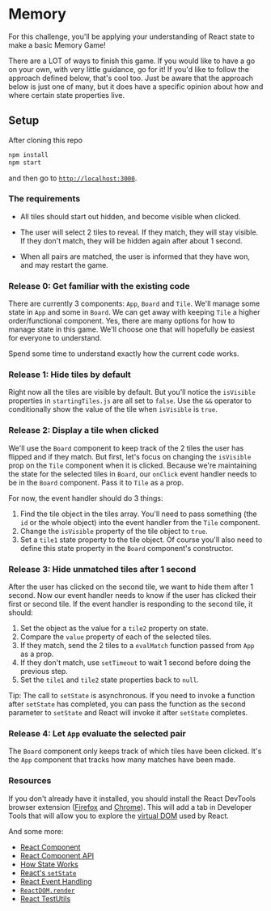 # Memory

For this challenge, you'll be applying your understanding of React state to make a basic Memory Game!

There are a LOT of ways to finish this game. If you would like to have a go on your own, with very little guidance, go for it! If you'd like to follow the approach defined below, that's cool too. Just be aware that the approach below is just one of many, but it does have a specific opinion about how and where certain state properties live.


## Setup

After cloning this repo

```sh
npm install
npm start
```

and then go to [`http://localhost:3000`](http://localhost:3000).


### The requirements

* All tiles should start out hidden, and become visible when clicked.

* The user will select 2 tiles to reveal. If they match, they will stay visible. If they don't match, they will be hidden again after about 1 second.

* When all pairs are matched, the user is informed that they have won, and may restart the game.


### Release 0: Get familiar with the existing code

There are currently 3 components: `App`, `Board` and `Tile`. We'll manage some state in `App` and some in `Board`. We can get away with keeping `Tile` a higher order/functional component. Yes, there are many options for how to manage state in this game. We'll choose one that will hopefully be easiest for everyone to understand.

Spend some time to understand exactly how the current code works.


### Release 1: Hide tiles by default

Right now all the tiles are visible by default. But you'll notice the `isVisible` properties in `startingTiles.js` are all set to `false`. Use the `&&` operator to conditionally show the value of the tile when `isVisible` is `true`.


### Release 2: Display a tile when clicked

We'll use the `Board` component to keep track of the 2 tiles the user has flipped and if they match. But first, let's focus on changing the `isVisible` prop on the `Tile` component when it is clicked. Because we're maintaining the state for the selected tiles in `Board`, our `onClick` event handler needs to be in the `Board` component. Pass it to `Tile` as a prop.

For now, the event handler should do 3 things:

1. Find the tile object in the tiles array. You'll need to pass something (the `id` or the whole object) into the event handler from the `Tile` component.
2. Change the `isVisible` property of the tile object to `true`.
3. Set a `tile1` state property to the tile object. Of course you'll also need to define this state property in the `Board` component's constructor.


### Release 3: Hide unmatched tiles after 1 second

After the user has clicked on the second tile, we want to hide them after 1 second. Now our event handler needs to know if the user has clicked their first or second tile. If the event handler is responding to the second tile, it should:

1. Set the object as the value for a `tile2` property on state.
2. Compare the `value` property of each of the selected tiles.
3. If they match, send the 2 tiles to a `evalMatch` function passed from `App` as a prop.
4. If they don't match, use `setTimeout` to wait 1 second before doing the previous step.
5. Set the `tile1` and `tile2` state properties back to `null`.

Tip: The call to `setState` is asynchronous. If you need to invoke a function after `setState` has completed, you can pass the function as the second parameter to `setState` and React will invoke it after `setState` completes.


### Release 4: Let `App` evaluate the selected pair

The `Board` component only keeps track of which tiles have been clicked. It's the `App` component that tracks how many matches have been made.







### Resources

If you don't already have it installed, you should install the React DevTools browser extension ([Firefox](https://addons.mozilla.org/en-US/firefox/addon/react-devtools/) and [Chrome](https://chrome.google.com/webstore/detail/react-developer-tools/fmkadmapgofadopljbjfkapdkoienihi?hl=en)). This will add a tab in Developer Tools that will allow you to explore the [virtual DOM](http://tonyfreed.com/blog/what_is_virtual_dom) used by React.

And some more:

* [React Component](https://facebook.github.io/react/docs/reusable-components.html#es6-classes)
* [React Component API](https://facebook.github.io/react/docs/component-api.html)
* [How State Works](https://facebook.github.io/react/docs/interactivity-and-dynamic-uis.html#how-state-works)
* [React's `setState`](https://facebook.github.io/react/docs/component-api.html#setstate)
* [React Event Handling](https://facebook.github.io/react/docs/interactivity-and-dynamic-uis.html#a-simple-example)
* [`ReactDOM.render`](https://facebook.github.io/react/docs/top-level-api.html#reactdom.render)
* [React TestUtils](https://facebook.github.io/react/docs/test-utils.html)
